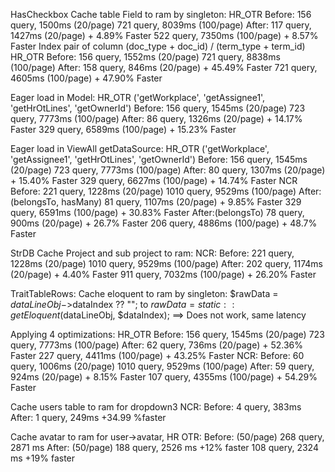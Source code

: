 HasCheckbox 
Cache table Field to ram by singleton:
    HR_OTR
        Before:
            156 query, 1500ms (20/page)
            721 query, 8039ms (100/page)
        After:
            117 query, 1427ms (20/page)     + 4.89% Faster
            522 query, 7350ms (100/page)    + 8.57% Faster
Index pair of column (doc_type + doc_id) / (term_type + term_id)
    HR_OTR
        Before:
            156 query, 1552ms (20/page)
            721 query, 8838ms (100/page)
        After:
            158 query, 846ms (20/page)      + 45.49% Faster
            721 query, 4605ms (100/page)    + 47.90% Faster

Eager load in Model:
    HR_OTR ('getWorkplace', 'getAssignee1', 'getHrOtLines', 'getOwnerId')
        Before:
            156 query, 1545ms (20/page)
            723 query, 7773ms (100/page)
        After:
            86 query, 1326ms (20/page)      + 14.17% Faster
            329 query, 6589ms (100/page)    + 15.23% Faster

Eager load in ViewAll getDataSource:
    HR_OTR ('getWorkplace', 'getAssignee1', 'getHrOtLines', 'getOwnerId')
        Before:
            156 query, 1545ms (20/page)
            723 query, 7773ms (100/page)
        After:
            80 query, 1307ms (20/page)      + 15.40% Faster
            329 query, 6627ms (100/page)    + 14.74% Faster
    NCR 
        Before:
            221 query, 1228ms (20/page)
            1010 query, 9529ms (100/page)
        After:(belongsTo, hasMany)
            81 query, 1107ms (20/page)      + 9.85% Faster
            329 query, 6591ms (100/page)    + 30.83% Faster
        After:(belongsTo)
            78 query, 900ms (20/page)      + 26.7% Faster
            206 query, 4886ms (100/page)    + 48.7% Faster

StrDB Cache Project and sub project to ram:
    NCR:
        Before:
            221 query, 1228ms (20/page)
            1010 query, 9529ms (100/page)
        After:
            202 query, 1174ms (20/page)      + 4.40% Faster
            911 query, 7032ms (100/page)    + 26.20% Faster

TraitTableRows:
Cache eloquent to ram by singleton:
    $rawData = $dataLineObj->$dataIndex ?? "";
    to
    $rawData = static::getEloquent($dataLineObj, $dataIndex);
    ==> Does not work, same latency

Applying 4 optimizations:
    HR_OTR
        Before:
            156 query, 1545ms (20/page)
            723 query, 7773ms (100/page)
        After:
            62 query, 736ms (20/page)      + 52.36% Faster
            227 query, 4411ms (100/page)    + 43.25% Faster
    NCR:
        Before:
            60 query, 1006ms (20/page)
            1010 query, 9529ms (100/page)
        After:
            59 query, 924ms (20/page)     + 8.15% Faster
            107 query, 4355ms (100/page)    + 54.29% Faster

Cache users table to ram for dropdown3
    NCR:
        Before:
            4 query, 383ms
        After:
            1 query, 249ms               +34.99 %faster

Cache avatar to ram for user->avatar, 
    HR OTR:
        Before: (50/page)
            268 query, 2871 ms
        After: (50/page)
            188 query, 2526 ms             +12% faster
            108 query, 2324 ms              +19% faster